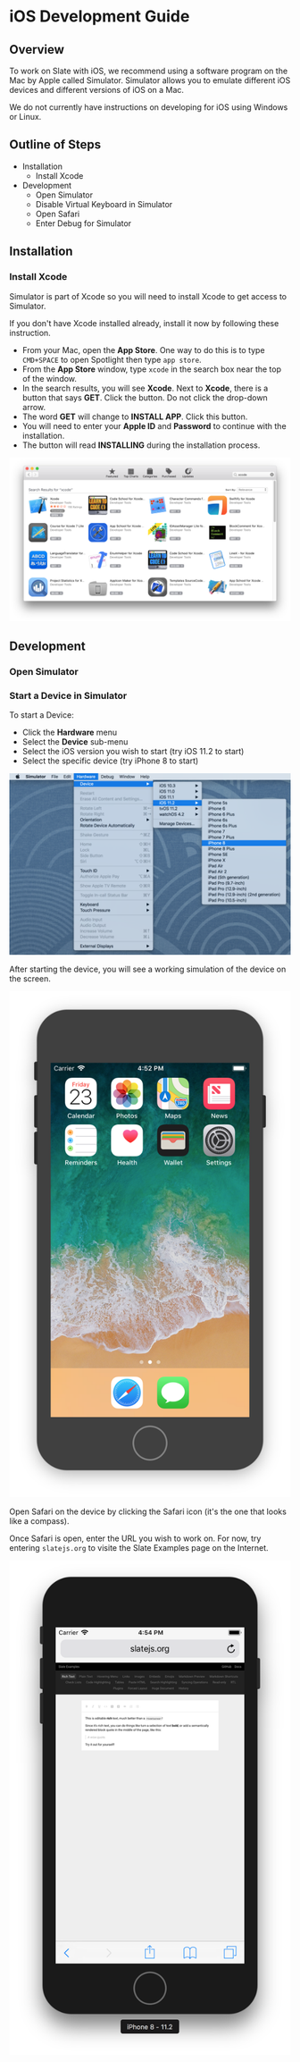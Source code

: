 # iOS Development Guide

## Overview

To work on Slate with iOS, we recommend using a software program on the Mac by Apple called Simulator. Simulator allows you to emulate different iOS devices and different versions of iOS on a Mac.

We do not currently have instructions on developing for iOS using Windows or Linux.

## Outline of Steps

* Installation
  * Install Xcode
* Development
  * Open Simulator
  * Disable Virtual Keyboard in Simulator
  * Open Safari
  * Enter Debug for Simulator

## Installation

### Install Xcode

Simulator is part of Xcode so you will need to install Xcode to get access to Simulator.

If you don't have Xcode installed already, install it now by following these instruction.

* From your Mac, open the **App Store**. One way to do this is to type `CMD+SPACE` to open Spotlight then type `app store`. 
* From the **App Store** window, type `xcode` in the search box near the top of the window.
* In the search results, you will see **Xcode**. Next to **Xcode**, there is a button that says **GET**. Click the button. Do not click the drop-down arrow.
* The word **GET** will change to **INSTALL APP**. Click this button.
* You will need to enter your **Apple ID** and **Password** to continue with the installation.
* The button will read **INSTALLING** during the installation process.

![App Store with search results for &quot;xcode&quot; \(Xcode already installed here\)](../.gitbook/assets/image%20%282%29.png)

## Development

### Open Simulator

### Start a Device in Simulator

To start a Device:

* Click the **Hardware** menu
* Select the **Device** sub-menu
* Select the iOS version you wish to start \(try iOS 11.2 to start\)
* Select the specific device \(try iPhone 8 to start\)

![Opening a device in Simulator](../.gitbook/assets/image%20%281%29.png)

After starting the device, you will see a working simulation of the device on the screen.

![Simulator running iOS 11.2 on an iPhone 8](../.gitbook/assets/image%20%284%29.png)

Open Safari on the device by clicking the Safari icon \(it's the one that looks like a compass\).

Once Safari is open, enter the URL you wish to work on. For now, try entering `slatejs.org` to visite the Slate Examples page on the Internet.

![slatejs.org on Safari for iOS](../.gitbook/assets/image.png)



